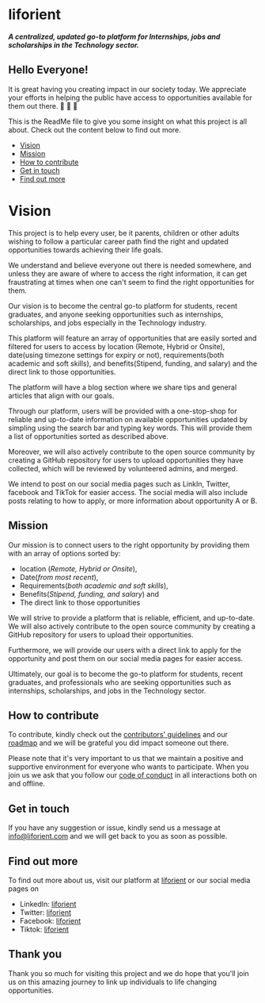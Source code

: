 # liforient

***A centralized, updated go-to platform for Internships, jobs and scholarships in the Technology sector.***  

## Hello Everyone!

It is great having you creating impact in our society today. We appreciate your efforts in helping the public have access to opportunities available for them out there. 🤗 🤗 🤗 

This is the ReadMe file to give you some insight on what this project is all about. Check out the content below to find out more.

* [Vision](#Vision)
* [Mission](#Mission)
* [How to contribute](#How-to-contribute)
* [Get in touch](#Get-in-touch) 
* [Find out more](#Find-out-more)


# Vision 
This project is to help every user, be it parents, children or other adults wishing to follow a particular career path find the right and updated opportunities towards achieving their life goals.

We understand and believe everyone out there is needed somewhere, and unless they are aware of where to access the right information, it can get fraustrating at times when one can't seem to find the right opportunities for them.

Our vision is to become the central go-to platform for students, recent graduates, and anyone seeking opportunities such as internships, scholarships, and jobs especially in the Technology industry. 

This platform will feature an array of opportunities that are easily sorted and filtered for users to access by location (Remote, Hybrid or Onsite), date(using timezone settings for expiry or not), requirements(both academic and soft skills), and benefits(Stipend, funding, and salary) and the direct link to those opportunities.

The platform will have a blog section where we share tips and general articles that align with our goals.

Through our platform, users will be provided with a one-stop-shop for reliable and up-to-date information on available opportunities updated by simpling using the search bar and typing key words. This will provide them a list of opportunities sorted as described above.

Moreover, we will also actively contribute to the open source community by creating a GitHub repository for users to upload opportunities they have collected, which will be reviewed by volunteered admins, and merged. 

We intend to post on our social media pages such as LinkIn, Twitter, facebook and TikTok for easier access. The social media will also include posts relating to how to apply, or more information about opportunity A or B. 

## Mission

Our mission is to connect users to the right opportunity by providing them with an array of options sorted by:

* location (*Remote, Hybrid or Onsite*), 
* Date(*from most recent*), 
* Requirements(*both academic and soft skills*), 
* Benefits(*Stipend, funding, and salary*) and 
* The direct link to those opportunities

We will strive to provide a platform that is reliable, efficient, and up-to-date. We will also actively contribute to the open source community by creating a GitHub repository for users to upload their opportunities. 

Furthermore, we will provide our users with a direct link to apply for the opportunity and post them on our social media pages for easier access. 

Ultimately, our goal is to become the go-to platform for students, recent graduates, and professionals who are seeking opportunities such as internships, scholarships, and jobs in the Technology sector.

## How to contribute

To contribute, kindly check out the [contributors' guidelines](CONTRIBUTING.md) and our [roadmap](../../issues/1) and we will be grateful you did impact someone out there. 

Please note that it's very important to us that we maintain a positive and supportive environment for everyone who wants to participate. When you join us we ask that you follow our [code of conduct](CODE_OF_CONDUCT.md) in all interactions both on and offline.

## Get in touch

If you have any suggestion or issue, kindly send us a message at info@liforient.com and we will get back to you as soon as possible.

## Find out more

To find out more about us, visit our platform at [liforient](liforient.com) or our social media pages on
* LinkedIn: [liforient](https://linkedin/in/liforient.com)
* Twitter: [liforient](https://linkedin/in/liforient.com)
* Facebook: [liforient](https://linkedin/in/liforient.com)
* Tiktok: [liforient](https://linkedin/in/liforient.com)

## Thank you

Thank you so much for visiting this project and we do hope that you'll join us on this amazing journey to link up individuals to life changing opportunities.
